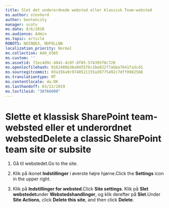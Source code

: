 ```yaml
---
title: Slet det underordnede websted eller klassisk Team-websted
ms.author: stevhord
author: bentoncity
manager: scotv
ms.date: 8/6/2018
ms.audience: Admin
ms.topic: article
ROBOTS: NOINDEX, NOFOLLOW
localization_priority: Normal
ms.collection: Adm_O365
ms.custom: ''
ms.assetid: f2ec4d9c-4841-4c8f-8f85-574395f8c728
ms.openlocfilehash: 0162486b36a945576c1be822f7abba7641fa3cd1
ms.sourcegitcommit: 03a156a9c9740521155a30775492c7dff0982588
ms.translationtype: MT
ms.contentlocale: da-DK
ms.lasthandoff: 03/22/2019
ms.locfileid: "30766090"
---
```

# <a name="delete-a-classic-sharepoint-team-site-or-subsite"></a><span data-ttu-id="36501-102">Slette et klassisk SharePoint team-websted eller et underordnet websted</span><span class="sxs-lookup"><span data-stu-id="36501-102">Delete a classic SharePoint team site or subsite</span></span>

1. <span data-ttu-id="36501-103">Gå til webstedet.</span><span class="sxs-lookup"><span data-stu-id="36501-103">Go to the site.</span></span>
    
2. <span data-ttu-id="36501-104">Klik på ikonet **Indstillinger** i øverste højre hjørne.</span><span class="sxs-lookup"><span data-stu-id="36501-104">Click the **Settings** icon in the upper right.</span></span> 
    
3. <span data-ttu-id="36501-105">Klik på **Indstillinger for websted**.</span><span class="sxs-lookup"><span data-stu-id="36501-105">Click **Site settings**.</span></span> <span data-ttu-id="36501-106">Klik på **Slet webstedet**under **Webstedshandlinger**, og klik derefter på **Slet**.</span><span class="sxs-lookup"><span data-stu-id="36501-106">Under **Site Actions**, click **Delete this site**, and then click **Delete**.</span></span>
    

